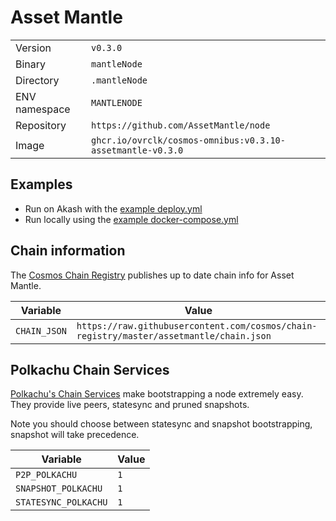 # Asset Mantle

| | |
|---|---|
|Version|`v0.3.0`|
|Binary|`mantleNode`|
|Directory|`.mantleNode`|
|ENV namespace|`MANTLENODE`|
|Repository|`https://github.com/AssetMantle/node`|
|Image|`ghcr.io/ovrclk/cosmos-omnibus:v0.3.10-assetmantle-v0.3.0`|

## Examples

- Run on Akash with the [example deploy.yml](./deploy.yml)
- Run locally using the [example docker-compose.yml](./docker-compose.yml)

## Chain information

The [Cosmos Chain Registry](https://github.com/cosmos/chain-registry) publishes up to date chain info for Asset Mantle.

|Variable|Value|
|---|---|
|`CHAIN_JSON`|`https://raw.githubusercontent.com/cosmos/chain-registry/master/assetmantle/chain.json`|

## Polkachu Chain Services

[Polkachu's Chain Services](https://www.polkachu.com/) make bootstrapping a node extremely easy. They provide live peers, statesync and pruned snapshots.

Note you should choose between statesync and snapshot bootstrapping, snapshot will take precedence.

|Variable|Value|
|---|---|
|`P2P_POLKACHU`|`1`|
|`SNAPSHOT_POLKACHU`|`1`|
|`STATESYNC_POLKACHU`|`1`|

